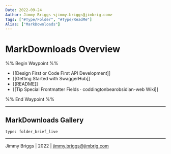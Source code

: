 ```yaml
---
Date: 2022-09-24
Author: Jimmy Briggs <jimmy.briggs@jimbrig.com>
Tags: ["#Type/Folder", "#Type/ReadMe"]
Alias: ["MarkDownloads"]
---
```


# MarkDownloads Overview

%% Begin Waypoint %%
- [[Design First or Code First API Development]]
- [[Getting Started with SwaggerHub]]
- [[README]]
- [[Tip Special Frontmatter Fields · coddingtonbearobsidian-web Wiki]]

%% End Waypoint %%

***

## MarkDownloads Gallery

 
```ccard
type: folder_brief_live
```
 

***

Jimmy Briggs | 2022 | <jimmy.briggs@jimbrig.com>



